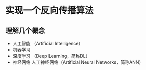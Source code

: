 # 实现一个反向传播算法

## 理解几个概念

 - 人工智能 （Artificial Intelligence）
 - 机器学习
 - 深度学习 （Deep Learning，简称DL）
 - 神经网络 人工神经网络（Artificial Neural Networks，简称ANN）